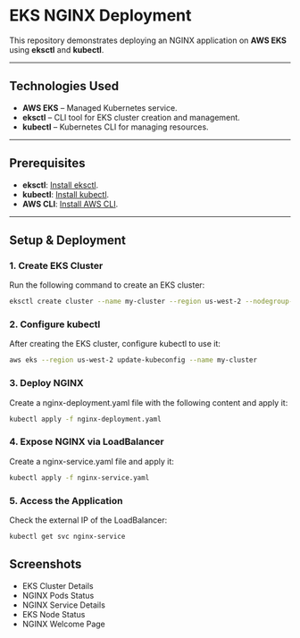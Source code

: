 # **EKS NGINX Deployment**

This repository demonstrates deploying an NGINX application on **AWS EKS** using **eksctl** and **kubectl**.

---

## **Technologies Used**
- **AWS EKS** – Managed Kubernetes service.
- **eksctl** – CLI tool for EKS cluster creation and management.
- **kubectl** – Kubernetes CLI for managing resources.

---

## **Prerequisites**
- **eksctl**: [Install eksctl](https://docs.aws.amazon.com/eks/latest/userguide/eksctl.html).
- **kubectl**: [Install kubectl](https://kubernetes.io/docs/tasks/tools/install-kubectl/).
- **AWS CLI**: [Install AWS CLI](https://aws.amazon.com/cli/).

---

## **Setup & Deployment**

### 1. **Create EKS Cluster**

Run the following command to create an EKS cluster:

```bash
eksctl create cluster --name my-cluster --region us-west-2 --nodegroup-name standard-workers --node-type t2.medium --nodes 3 --managed
```
### 2. **Configure kubectl**

After creating the EKS cluster, configure kubectl to use it:

```bash
aws eks --region us-west-2 update-kubeconfig --name my-cluster
```
### 3. **Deploy NGINX**

Create a nginx-deployment.yaml file with the following content and apply it:

```bash
kubectl apply -f nginx-deployment.yaml
```
### 4. **Expose NGINX via LoadBalancer**

Create a nginx-service.yaml file and apply it:

```bash
kubectl apply -f nginx-service.yaml
```
### 5. **Access the Application**

Check the external IP of the LoadBalancer:

```bash
kubectl get svc nginx-service
```
## **Screenshots**
- EKS Cluster Details
- NGINX Pods Status
- NGINX Service Details
- EKS Node Status
- NGINX Welcome Page
